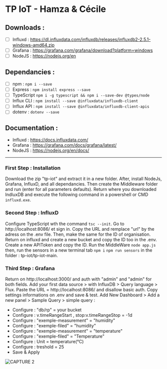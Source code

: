 # TP IoT - Hamza & Cécile

## Downloads : 
- [ ] Influxd : https://dl.influxdata.com/influxdb/releases/influxdb2-2.5.1-windows-amd64.zip
- [ ] Grafana : https://grafana.com/grafana/download?platform=windows
- [ ] NodeJS : https://nodejs.org/en

## Dependancies : 
- [ ] npm : ``` npm i --save ```
- [ ] Express : ``` npm install express --save ```
- [ ] TypeScript ``` npm i -g typescript && npm i --save-dev @types/node ```
- [ ] Influx CLI : ``` npm install --save @influxdata/influxdb-client ```
- [ ] Influx API : ``` npm install --save @influxdata/influxdb-client-apis ```
- [ ] dotenv : ``` dotenv --save ```

## Documentation : 
- Influxd : https://docs.influxdata.com/
- Grafana : https://grafana.com/docs/grafana/latest/
- NodeJS : https://nodejs.org/en/docs/

***

### First Step : Installation
Download the zip "tp-iot" and extract it in a new folder. After, install NodeJs, Grafana, InfluxD, and all dependancies. Then create the Middleware folder and run (enter for all parameters defaults). Return where you downloaded IndluxDB and execute the following command in a powershell or CMD ``` influxd.exe ```.

### Second Step : InfluxD
Configure TypeScript wth the command ``` tsc --init ```. Go to http://localhost:8086/ et sign in. Copy the URL and remplace "url" by the adress on the .env file. Then, make the same for the ID of organisation. Return on influxd and create a new bucket and copy the ID too in the .env. Create a new APIToken and copy the ID. Run the MiddleWare ``` node app.js ``` then, run the sensors in a new terminal tab ``` npm i ``` ``` npm run sensors ``` in the folder : tp-iot/tp-iot-main. 

### Third Step : Grafana
Return on http://localhost:3000/ and auth with "admin" and "admin" for both fields. Add your first data source > with InfluxDB > Query language > Flux. Paste the URL = http://localhost:8086/ and disallow basic auth. Copy settings informations on .env and save & test.
Add New Dashboard > Add a new panel > Sample Query > simple query :
- Configure : "db/rp" = your bucket
- Configure : v.timeRangeStart , stop:v.timeRangeStop = -1d 
- Configure : "exemple-measurement" = "humidity"
- Configure :  "exemple-filed" = "humidity"
- Configure : "exemple-measurement" = "temperature"
- Configure : "exemple-filed" = "Temperature"
- Configure : Unit = temperature(°C)
- Configure : treshold = 25
- Save & Apply

![CAPTURE 2](https://user-images.githubusercontent.com/56160891/210943221-d396f026-0c02-4da6-9afe-e6758ee5b3c6.jpg)
